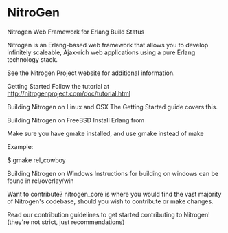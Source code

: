 # NitroGen
Nitrogen Web Framework for Erlang
Build Status

Nitrogen is an Erlang-based web framework that allows you to develop infinitely scaleable, Ajax-rich web applications using a pure Erlang technology stack.

See the Nitrogen Project website for additional information.

Getting Started
Follow the tutorial at http://nitrogenproject.com/doc/tutorial.html

Building Nitrogen on Linux and OSX
The Getting Started guide covers this.

Building Nitrogen on FreeBSD
Install Erlang from

Make sure you have gmake installed, and use gmake instead of make

Example:

$ gmake rel_cowboy

Building Nitrogen on Windows
Instructions for building on windows can be found in rel/overlay/win

Want to contribute?
nitrogen_core is where you would find the vast majority of Nitrogen's codebase, should you wish to contribute or make changes.

Read our contribution guidelines to get started contributing to Nitrogen! (they're not strict, just recommendations)
